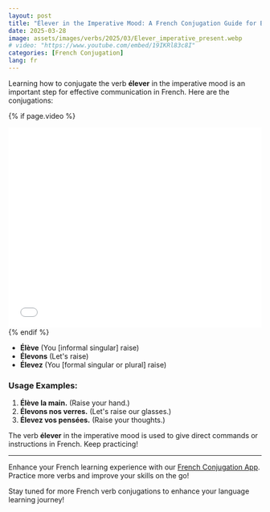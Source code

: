 ```yaml
---
layout: post
title: "Élever in the Imperative Mood: A French Conjugation Guide for Beginners"
date: 2025-03-28
image: assets/images/verbs/2025/03/Elever_imperative_present.webp
# video: "https://www.youtube.com/embed/19IKRl83c8I"
categories: [French Conjugation]
lang: fr
---
```


Learning how to conjugate the verb **élever** in the imperative mood is an important step for effective communication in French. Here are the conjugations:

<!-- Video Embed Section -->
{% if page.video %}
<div class="video-embed">
  <iframe width="100%" height="400" src="{{ page.video | escape }}" frameborder="0" allowfullscreen></iframe>
</div>
{% endif %}

- **Élève** (You [informal singular] raise)
- **Élevons** (Let's raise)
- **Élevez** (You [formal singular or plural] raise)

### Usage Examples:

1. **Élève la main.** (Raise your hand.)
2. **Élevons nos verres.** (Let's raise our glasses.)
3. **Élevez vos pensées.** (Raise your thoughts.)

The verb **élever** in the imperative mood is used to give direct commands or instructions in French. Keep practicing!

---

Enhance your French learning experience with our [French Conjugation App]({{site.appStore.url}}). Practice more verbs and improve your skills on the go!

Stay tuned for more French verb conjugations to enhance your language learning journey!
